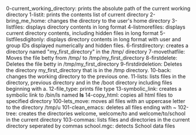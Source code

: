 0-current_working_directory: prints the absolute path of the current working directory
1-listit: prints the contents list of current directory
2-bring_me_home: changes the directory to the user's home directory
3-listfiles: displays directory contents in long format
4-listmorefiles: displays current directory contents, including hidden files in long format
5-listfilesdigitonly: displays directory contents in long format with user and group IDs displayed numerically and hidden files.
6-firstdirectory: creates a directory named "my_first_directory" in the /tmp/ directory
7-movethatfile: Moves the file betty from /tmp/ to /tmp/my_first_directory
8-firstdelete: Deletes the file betty in /tmp/my_first_directory
9-firstdirdeletion: Deletes the directory my_first_directory that is in the /tmp directory.
10-back: changes the working directory to the previous one.
11-lists: lists files in the directory, previous directory and in the /boot directory including files beginning with a.
12-file_type: prints file type
13-symbolic_link: creates a symbolic link to /bin/ls named __ls__ 
14-copy_html: copies all html files to specified directory
100-lets_move: moves all files with an uppercase letter to the directory /tmp/u
101-clean_emacs: deletes all files ending with ~
102-tree: creates the directories welcome, welcome/to and welcome/to/school in the current directory
103-commas: lists files and directories in the current directory seperated by commas
school.mgc: detects School data files
